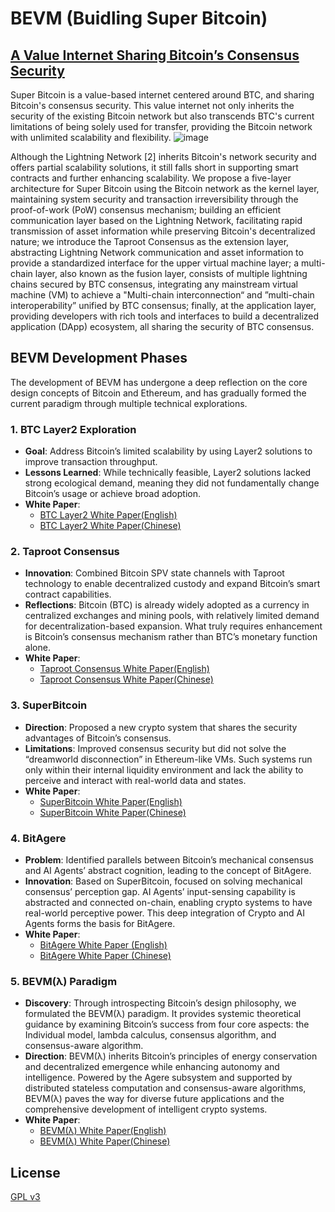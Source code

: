 # BEVM (Buidling Super Bitcoin)
## [A Value Internet Sharing Bitcoin’s Consensus Security](https://github.com/btclayer2/SuperBitcoin)

Super Bitcoin is a value-based internet centered around BTC, and sharing Bitcoin's consensus security. This value internet not only inherits the security of the existing Bitcoin network but also transcends BTC's current limitations of being solely used for transfer, providing the Bitcoin network with unlimited scalability and flexibility.
![image](https://github.com/user-attachments/assets/e21b5cce-35a5-4762-99ae-d83653dd56d9)

Although the Lightning Network [2] inherits Bitcoin's network security and offers partial scalability solutions, it still falls short in supporting smart contracts and further enhancing scalability. We propose a five-layer architecture for Super Bitcoin using the Bitcoin network as the kernel layer, maintaining system security and transaction irreversibility through the proof-of-work (PoW) consensus mechanism; building an efficient communication layer based on the Lightning Network, facilitating rapid transmission of asset information while preserving Bitcoin's decentralized nature; we introduce the Taproot Consensus as the extension layer, abstracting Lightning Network communication and asset information to provide a standardized interface for the upper virtual machine layer; a multi-chain layer, also known as the fusion layer, consists of multiple lightning chains secured by BTC consensus, integrating any mainstream virtual machine (VM) to achieve a "Multi-chain interconnection“ and ”multi-chain interoperability” unified by BTC consensus; finally, at the application layer, providing developers with rich tools and interfaces to build a decentralized application (DApp) ecosystem, all sharing the security of BTC consensus.

## BEVM Development Phases
The development of BEVM has undergone a deep reflection on the core design concepts of Bitcoin and Ethereum, and has gradually formed the current paradigm through multiple technical explorations.
### 1. BTC Layer2 Exploration
- **Goal**: Address Bitcoin’s limited scalability by using Layer2 solutions to improve transaction throughput.  
- **Lessons Learned**: While technically feasible, Layer2 solutions lacked strong ecological demand, meaning they did not fundamentally change Bitcoin’s usage or achieve broad adoption.  
- **White Paper**: 
  - [BTC Layer2 White Paper(English)](https://github.com/BitAgere/BitAgere_WhitePaper/blob/main/docs/BEVM_Whitepaper2023_EN.pdf) 
  - [BTC Layer2 White Paper(Chinese)](https://github.com/BitAgere/BitAgere_WhitePaper/blob/main/docs/BEVM_Whitepaper2023_CN.pdf)

### 2. Taproot Consensus
- **Innovation**: Combined Bitcoin SPV state channels with Taproot technology to enable decentralized custody and expand Bitcoin’s smart contract capabilities.  
- **Reflections**: Bitcoin (BTC) is already widely adopted as a currency in centralized exchanges and mining pools, with relatively limited demand for decentralization-based expansion. What truly requires enhancement is Bitcoin’s consensus mechanism rather than BTC’s monetary function alone.  
- **White Paper**: 
  - [Taproot Consensus White Paper(English)](https://github.com/BitAgere/BitAgere_WhitePaper/blob/main/docs/Taproot_Consensus_yellow_paper.pdf)
  - [Taproot Consensus White Paper(Chinese)](https://github.com/BitAgere/BitAgere_WhitePaper/blob/main/docs/Taproot_Consensus_CN.pdf)

### 3. SuperBitcoin
- **Direction**: Proposed a new crypto system that shares the security advantages of Bitcoin’s consensus.  
- **Limitations**: Improved consensus security but did not solve the “dreamworld disconnection” in Ethereum-like VMs. Such systems run only within their internal liquidity environment and lack the ability to perceive and interact with real-world data and states.  
- **White Paper**: 
  - [SuperBitcoin White Paper(English)](https://github.com/BitAgere/BitAgere_WhitePaper/blob/main/docs/Super_Bitcoin_Whitepaper.pdf)
  - [SuperBitcoin White Paper(Chinese)](https://github.com/BitAgere/BitAgere_WhitePaper/blob/main/docs/Super_Bitcoin_Whitepaper_CN.pdf)

### 4. BitAgere
- **Problem**: Identified parallels between Bitcoin’s mechanical consensus and AI Agents’ abstract cognition, leading to the concept of BitAgere.  
- **Innovation**: Based on SuperBitcoin, focused on solving mechanical consensus’ perception gap. AI Agents’ input-sensing capability is abstracted and connected on-chain, enabling crypto systems to have real-world perceptive power. This deep integration of Crypto and AI Agents forms the basis for BitAgere.  
- **White Paper**:  
  - [BitAgere White Paper (English)](https://github.com/BitAgere/BitAgere_WhitePaper/blob/main/docs/BitAgere_A_multi-dimensional_Agere_interconnection_system_based_on_Bitcoin.pdf)
  - [BitAgere White Paper (Chinese)](https://github.com/BitAgere/BitAgere_WhitePaper/blob/main/docs/BitAgere_一个以Bitcoin为底层的多元Agere互联系统.pdf)  

### 5. BEVM(λ) Paradigm
- **Discovery**: Through introspecting Bitcoin’s design philosophy, we formulated the BEVM(λ) paradigm. It provides systemic theoretical guidance by examining Bitcoin’s success from four core aspects: the Individual model, lambda calculus, consensus algorithm, and consensus-aware algorithm.  
- **Direction**: BEVM(λ) inherits Bitcoin’s principles of energy conservation and decentralized emergence while enhancing autonomy and intelligence. Powered by the Agere subsystem and supported by distributed stateless computation and consensus-aware algorithms, BEVM(λ) paves the way for diverse future applications and the comprehensive development of intelligent crypto systems.  
- **White Paper**:
  - [BEVM(λ) White Paper(English)](https://github.com/BitAgere/BitAgere_WhitePaper/blob/main/docs/Agere_Consensus_Intelligent_Cryptocurrency_Design_Based_on_BEVM.pdf)
  - [BEVM(λ) White Paper(Chinese)](https://github.com/BitAgere/BitAgere_WhitePaper/blob/main/docs/Agere共识_基于BEVM(λ)的智能加密货币设计.pdf)

## License

[GPL v3](LICENSE)


